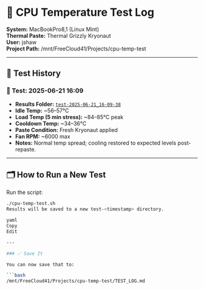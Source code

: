 # 🧪 CPU Temperature Test Log

**System:** MacBookPro8,1 (Linux Mint)  
**Thermal Paste:** Thermal Grizzly Kryonaut  
**User:** jshaw  
**Project Path:** /mnt/FreeCloud41/Projects/cpu-temp-test

---

## 📅 Test History

### 🔹 Test: 2025-06-21 16:09  
- **Results Folder:** [`test-2025-06-21_16-09-38`](./test-2025-06-21_16-09-38/)
- **Idle Temp:** ~56–57°C  
- **Load Temp (5 min stress):** ~84–85°C peak  
- **Cooldown Temp:** ~34–36°C  
- **Paste Condition:** Fresh Kryonaut applied  
- **Fan RPM:** ~6000 max  
- **Notes:** Normal temp spread; cooling restored to expected levels post-repaste.

---

## 🗂 How to Run a New Test
Run the script:
```bash
./cpu-temp-test.sh
Results will be saved to a new test-<timestamp> directory.

yaml
Copy
Edit

---

### ✅ Save It

You can now save that to:

```bash
/mnt/FreeCloud41/Projects/cpu-temp-test/TEST_LOG.md


